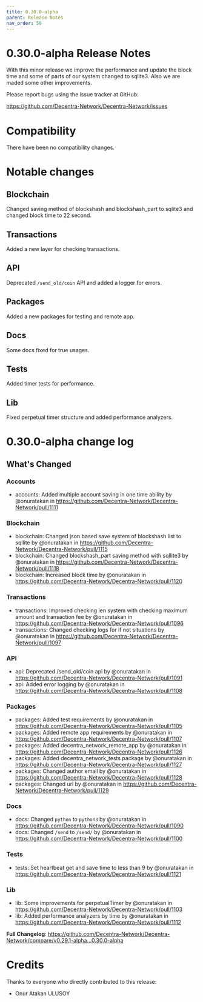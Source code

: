 ```yaml
---
title: 0.30.0-alpha
parent: Release Notes
nav_order: 59
---
```


# 0.30.0-alpha Release Notes

With this minor release we improve the performance and update the block time and some of parts of our system changed to sqlite3. Also we are maded some other improvements.

Please report bugs using the issue tracker at GitHub:

<https://github.com/Decentra-Network/Decentra-Network/issues>

# Compatibility

There have been no compatibility changes.

# Notable changes

## Blockchain
Changed saving method of blockshash and blockshash_part to sqlite3 and changed block time to 22 second.

## Transactions
Added a new layer for checking transactions.

## API
Deprecated `/send_old/coin` API and added a logger for errors.

## Packages
Added a new packages for testing and remote app.

## Docs
Some docs fixed for true usages.

## Tests
Added timer tests for performance.

## Lib
Fixed perpetual timer structure and added performance analyzers.


# 0.30.0-alpha change log

<!-- Release notes generated using configuration in .github/release.yml at master -->

## What's Changed
### Accounts
* accounts: Added multiple account saving in one time ability by @onuratakan in https://github.com/Decentra-Network/Decentra-Network/pull/1111
### Blockchain
* blockchain: Changed json based save system of blockshash list to sqllite by @onuratakan in https://github.com/Decentra-Network/Decentra-Network/pull/1115
* blockchain: Changed blockshash_part saving method with sqllite3 by @onuratakan in https://github.com/Decentra-Network/Decentra-Network/pull/1118
* blockchain: Increased block time by @onuratakan in https://github.com/Decentra-Network/Decentra-Network/pull/1120
### Transactions
* transactions: Improved checking len system with checking maximum amount and transaction fee by @onuratakan in https://github.com/Decentra-Network/Decentra-Network/pull/1096
* transactions: Changed checking logs for if not situations by @onuratakan in https://github.com/Decentra-Network/Decentra-Network/pull/1097
### API
* api: Deprecated /send_old/coin api by @onuratakan in https://github.com/Decentra-Network/Decentra-Network/pull/1091
* api: Added error logging by @onuratakan in https://github.com/Decentra-Network/Decentra-Network/pull/1108
### Packages
* packages: Added test requirements  by @onuratakan in https://github.com/Decentra-Network/Decentra-Network/pull/1105
* packages: Added remote app requirements by @onuratakan in https://github.com/Decentra-Network/Decentra-Network/pull/1107
* packages: Added decentra_network_remote_app by @onuratakan in https://github.com/Decentra-Network/Decentra-Network/pull/1126
* packages: Added decentra_network_tests package by @onuratakan in https://github.com/Decentra-Network/Decentra-Network/pull/1127
* packages: Changed author email by @onuratakan in https://github.com/Decentra-Network/Decentra-Network/pull/1128
* packages: Changed url by @onuratakan in https://github.com/Decentra-Network/Decentra-Network/pull/1129
### Docs
* docs: Changed `python` to `python3` by @onuratakan in https://github.com/Decentra-Network/Decentra-Network/pull/1090
* docs: Changed `/send` to `/send/` by @onuratakan in https://github.com/Decentra-Network/Decentra-Network/pull/1100
### Tests
* tests: Set heartbeat get and save time to less than 9 by @onuratakan in https://github.com/Decentra-Network/Decentra-Network/pull/1121
### Lib
* lib: Some improvements for perpetualTimer by @onuratakan in https://github.com/Decentra-Network/Decentra-Network/pull/1103
* lib: Added performance analyzers by time by @onuratakan in https://github.com/Decentra-Network/Decentra-Network/pull/1112



**Full Changelog**: https://github.com/Decentra-Network/Decentra-Network/compare/v0.29.1-alpha...0.30.0-alpha


# Credits

Thanks to everyone who directly contributed to this release:

- Onur Atakan ULUSOY
